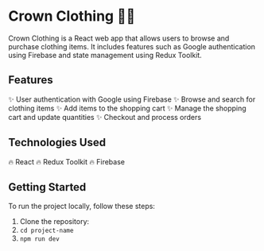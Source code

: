 # Crown Clothing 👑👗

Crown Clothing is a React web app that allows users to browse and purchase clothing items. It includes features such as Google authentication using Firebase and state management using Redux Toolkit.

## Features

✨ User authentication with Google using Firebase
✨ Browse and search for clothing items
✨ Add items to the shopping cart
✨ Manage the shopping cart and update quantities
✨ Checkout and process orders

## Technologies Used

🔥 React
🔥 Redux Toolkit
🔥 Firebase

## Getting Started

To run the project locally, follow these steps:

1. Clone the repository:
2. `cd project-name`
3. `npm run dev`
